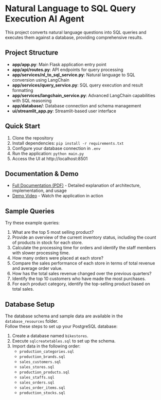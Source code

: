 # Natural Language to SQL Query Execution AI Agent

This project converts natural language questions into SQL queries and executes them against a database, providing comprehensive results.

## Project Structure

- **app/app.py**: Main Flask application entry point
- **app/api/routes.py**: API endpoints for query processing
- **app/services/nl_to_sql_service.py**: Natural language to SQL conversion using LangChain
- **app/services/query_service.py**: SQL query execution and result formatting
- **app/services/langchain_service.py**: Advanced LangChain capabilities with SQL reasoning
- **app/database/**: Database connection and schema management
- **ui/streamlit_app.py**: Streamlit-based user interface

## Quick Start

1. Clone the repository
2. Install dependencies: `pip install -r requirements.txt`
3. Configure your database connection in `.env`
4. Run the application: `python main.py`
5. Access the UI at http://localhost:8501

## Documentation & Demo

- [Full Documentation (PDF)](https://drive.google.com/file/d/1xqZEHIbxeYaFYUYOv99ceoL9l5simQ2z/view?usp=sharing) - Detailed explanation of architecture, implementation, and usage
- [Demo Video](https://drive.google.com/file/d/1WpKdoN8-zgrAzuewUglQNR3TMBhUNeWr/view?usp=sharing) - Watch the application in action

## Sample Queries

Try these example queries:
1. What are the top 5 most selling product?
2. Provide an overview of the current inventory status, including the count of products in stock for each store.
3. Calculate the processing time for orders and identify the staff members with slower processing time. 
4. How many orders were placed at each store?
5. Compare the sales performance of each store in terms of total revenue and average order value.
6. How has the total sales revenue changed over the previous quarters?
7. Identify the top 10 customers who have made the most purchases.
8. For each product category, identify the top-selling product based on total sales.

## Database Setup  

The database schema and sample data are available in the `database_resources` folder.  
Follow these steps to set up your PostgreSQL database:
1. Create a database named `bikestores`.  
2. Execute `sqlcreatetables.sql` to set up the schema.  
3. Import data in the following order:  
   - `production_categories.sql`  
   - `production_brands.sql`  
   - `sales_customers.sql`  
   - `sales_stores.sql`  
   - `production_products.sql`  
   - `sales_staffs.sql`  
   - `sales_orders.sql`  
   - `sales_order_items.sql`  
   - `production_stocks.sql`  
